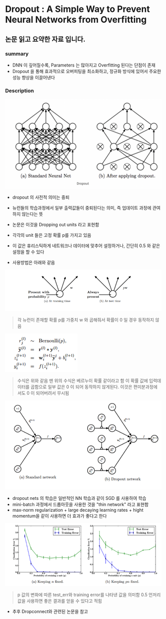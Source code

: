 Dropout : A Simple Way to Prevent Neural Networks from Overfitting
=============
논문 읽고 요약한 자료 입니다.
-------------


### summary 

* DNN 이 깊어질수록, Parameters 는 많아지고 Overfitting 된다는 단점이 존재
* Dropout 을 통해 효과적으로 오버피팅을 최소화하고, 정규화 방식에 있어서 주요한 성능 향상을 이끌어낸다


### Description

<img src="./img/dropout.png"  title="dropout" alt="dropout"></img>

* dropout 의 사전적 의미는 중퇴
* 뉴런들의 학습과정에서 일부 출력값들이 중퇴된다는 의미, 즉 업데이트 과정에 관여하지 않는다는 뜻
* 논문은 이것을 Dropping out units 라고 표현함
* 각각의 unit 들은 고정 확률 p를 가지고 있음 
* 이 값은 휴리스틱하게 네트워크나 데이터에 맞추어 설정하거나, 간단히 0.5 와 같은 설정을 할 수 있다

* 사용방법은 아래와 같음

<img src="./img/dropout_1.png"  title="dropout" alt="dropout"></img>

> 각 뉴런이 존재할 확률 p를 가중치 w 와 곱해줘서 확률이 0 일 경우 동작하지 않음

<img src="./img/dropout_2.png"  title="dropout" alt="dropout"></img>

> 수식은 위와 같음
> 맨 위의 수식은 베르누이 확률 같이라고 함
> 이 확률 값에 입력데이터를 곱함으로 일부 값은 0 이 되어 동작하지 않게된다. 이것은 편미분과정에서도 0 이 되어버려서 무시됨

<img src="./img/dropout_3.png"  title="dropout" alt="dropout"></img>

* dropout nets 의 학습은 일반적인 NN 학습과 같이 SGD 를 사용하여 학습
* mini-batch 과정에서 드롭아웃을 사용한 것을 "thin network" 라고 표현함
* max-norm regularization + large decaying learning rates + hight momentum을 같이 사용하면 더 효과가 좋다고 한다


<img src="./img/dropout_4.png"  title="dropout" alt="dropout"></img>

> p 값의 변화에 따른 test_err와 training error를 나타낸 값을 의미함
> 0.5 언저리 값을 사용하면 좋은 결과를 얻을 수 있다고 적힘


* 추후 Dropconnect와 관련된 논문을 참고